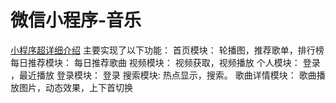 # 微信小程序-音乐
[小程序超详细介绍](小程序详细介绍.pdf)
主要实现了以下功能：
首页模块： 轮播图，推荐歌单，排行榜
每日推荐模块： 每日推荐歌曲
视频模块： 视频获取，视频播放
个人模块： 登录 ，最近播放
登录模块： 登录
搜索模块: 热点显示，搜索。
歌曲详情模块： 歌曲播放图片，动态效果，上下首切换